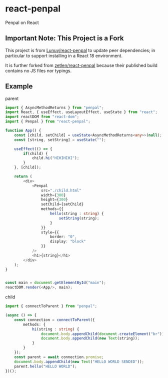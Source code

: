 # react-penpal
Penpal on React

## Important Note: This Project is a Fork

This project is from [Lunuy/react-penpal](github.com/Lunuy/react-penpal) to update
peer dependencies; in particular to support installing in a React 18 environment.

It is further forked from [zetlen/react-penpal](https://github.com/zetlen/react-penpal)
because their published build contains no JS files nor typings.

## Example
parent
```ts
import { AsyncMethodReturns } from "penpal";
import React, { useEffect, useLayoutEffect, useState } from "react";
import reactDOM from "react-dom";
import { Penpal } from "react-penpal";

function App() {
    const [child, setChild] = useState<AsyncMethodReturns<any>>(null);
    const [string, setString] = useState("");

    useEffect(() => {
        if(child) {
            child.hi("HIHIHIHI");
        }
    }, [child]);

    return (
        <div>
            <Penpal
                src="./child.html"
                width={300}
                height={300}
                setChild={setChild}
                methods={{
                    hello(string : string) {
                        setString(string);
                    }
                }}
                style={{
                    border: "0",
                    display: "block"
                }}
            />
            <h1>{string}</h1>
        </div>
    );
}


const main = document.getElementById("main");
reactDOM.render(<App/>, main);
```
child
```ts
import { connectToParent } from "penpal";

(async () => {
    const connection = connectToParent({
        methods: {
            hi(string : string) {
                document.body.appendChild(document.createElement("br"));
                document.body.appendChild(new Text(string));
            }
        }
    });
    const parent = await connection.promise;
    document.body.appendChild(new Text("HELLO WORLD SENDED"));
    parent.hello("HELLO WORLD");
})();
```
